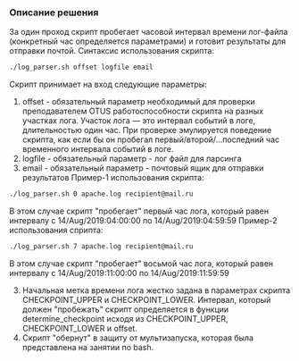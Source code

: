 ### Описание решения
За один проход скрипт пробегает часовой  интервал времени лог-файла (конкретный час определяется параметрами) и готовит результаты для отправки почтой.
Синтаксис использования скрипта:
```sh
./log_parser.sh offset logfile email
```
Скрипт принимает на вход следующие параметры:
1. offset - обязательный параметр необходимый для проверки преподавателем OTUS работоспособности скрипта на разных участках лога. Участок лога — это интервал событий в логе, длительностью один час. При проверке эмулируется поведение скрипта, как если бы он пробегал первый/второй/...последний час временного интервала событий в логе.
2. logfile - обязательный параметр - лог файл для парсинга
3. email - обязательный параметр - почтовый ящик для отправки результатов
Пример-1 использования скрипта:
```sh
./log_parser.sh 0 apache.log recipient@mail.ru
```
В этом случае скрипт "пробегает" первый час лога, который равен интервалу с 14/Aug/2019:04:00:00 по 14/Aug/2019:04:59:59 
Пример-2 использования сприпта:
```sh
./log_parser.sh 7 apache.log recipient@mail.ru
```
В этом случае скрипт "пробегает" восьмой час лога, который равен интервалу с 14/Aug/2019:11:00:00 по 14/Aug/2019:11:59:59 

3. Начальная метка времени лога жестко задана в параметрах скрипта CHECKPOINT_UPPER и CHECKPOINT_LOWER. Интервал, который должен "пробежать" скрипт определяется в функции determine_checkpoint исходя из CHECKPOINT_UPPER, CHECKPOINT_LOWER и offset.
4. Скрипт "обернут" в защиту от мультизапуска, которая была представлена на занятии по bash.
